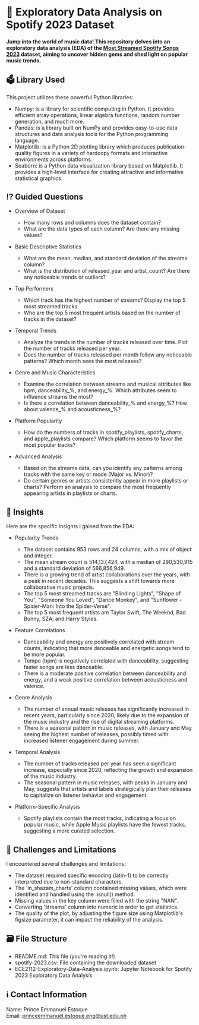 # :musical_note: Exploratory Data Analysis on Spotify 2023 Dataset
#### Jump into the world of music data! This repository delves into an exploratory data analysis (EDA) of the [Most Streamed Spotify Songs 2023](https://www.kaggle.com/datasets/nelgiriyewithana/top-spotify-songs-2023) dataset, aiming to uncover hidden gems and shed light on popular music trends.<br />

## :ballot_box: Library Used
This project utilizes these powerful Python libraries:
- Numpy: is a library for scientific computing in Python. It provides efficient array operations, linear algebra functions, random number generation, and much more.
- Pandas: is a library built on NumPy and provides easy-to-use data structures and data analysis tools for the Python programming language.
- Matplotlib: is a Python 2D plotting library which produces publication-quality figures in a variety of hardcopy formats and interactive environments across platforms.
- Seaborn: is a Python data visualization library based on Matplotlib. It provides a high-level interface for creating attractive and informative statistical graphics.

## :interrobang: Guided Questions
- Overview of Dataset
  - How many rows and columns does the dataset contain?
  - What are the data types of each column? Are there any missing values?
  
- Basic Descriptive Statistics
  - What are the mean, median, and standard deviation of the streams column?
  - What is the distribution of released_year and artist_count? Are there any noticeable trends or outliers?

- Top Performers
  - Which track has the highest number of streams? Display the top 5 most streamed tracks.
  - Who are the top 5 most frequent artists based on the number of tracks in the dataset?

- Temporal Trends
  - Analyze the trends in the number of tracks released over time. Plot the number of tracks released per year.
  - Does the number of tracks released per month follow any noticeable patterns? Which month sees the most releases?

- Genre and Music Characteristics
  - Examine the correlation between streams and musical attributes like bpm, danceability_%, and energy_%. Which attributes seem to influence streams the most?
  - Is there a correlation between danceability_% and energy_%? How about valence_% and acousticness_%?

- Platform Popularity
  - How do the numbers of tracks in spotify_playlists, spotify_charts, and apple_playlists compare? Which platform seems to favor the most popular tracks?

- Advanced Analysis
  - Based on the streams data, can you identify any patterns among tracks with the same key or mode (Major vs. Minor)?
  - Do certain genres or artists consistently appear in more playlists or charts? Perform an analysis to compare the most frequently appearing artists in playlists or charts.

## :star2: Insights
Here are the specific insights I gained from the EDA:
- Popularity Trends
  - The dataset contains 953 rows and 24 columns, with a mix of object and integer.
  - The mean stream count is 514,137,424, with a median of 290,530,915 and a standard deviation of 566,856,949.
  - There is a growing trend of artist collaborations over the years, with a peak in recent decades. This suggests a shift towards more collaborative music projects.
  - The top 5 most streamed tracks are "Blinding Lights", "Shape of You", "Someone You Loved", "Dance Monkey", and "Sunflower - Spider-Man: Into the Spider-Verse".
  - The top 5 most frequent artists are Taylor Swift, The Weeknd, Bad Bunny, SZA, and Harry Styles.

- Feature Correlations
  - Danceability and energy are positively correlated with stream counts, indicating that more danceable and energetic songs tend to be more popular.
  - Tempo (bpm) is negatively correlated with danceability, suggesting faster songs are less danceable.
  - There is a moderate positive correlation between danceability and energy, and a weak positive correlation between acousticness and valence.

- Genre Analysis
  - The number of annual music releases has significantly increased in recent years, particularly since 2020, likely due to the expansion of the music industry and the rise of digital streaming platforms.
  - There is a seasonal pattern in music releases, with January and May seeing the highest number of releases, possibly timed with increased listener engagement during summer.

- Temporal Analysis
  - The number of tracks released per year has seen a significant increase, especially since 2020, reflecting the growth and expansion of the music industry.
  - The seasonal pattern in music releases, with peaks in January and May, suggests that artists and labels strategically plan their releases to capitalize on listener behavior and engagement.

- Platform-Specific Analysis
  - Spotify playlists contain the most tracks, indicating a focus on popular music, while Apple Music playlists have the fewest tracks, suggesting a more curated selection.

## :dart:  Challenges and Limitations
I encountered several challenges and limitations:
- The dataset required specific encoding (latin-1) to be correctly interpreted due to non-standard characters.
- The 'in_shazam_charts' column contained missing values, which were identified and handled using the .isnull() method.
- Missing values in the key column were filled with the string "NAN".
- Converting 'streams' column into numeric in order to get statistics.
- The quality of the plot, by adjusting the figure size using Matplotlib's figsize parameter, it can impact the reliability of the analysis.

## :card_file_box: File Structure
- README.md: This file (you're reading it!)
- spotify-2023.csv: File containing the downloaded dataset
- ECE2112-Exploratory-Data-Analysis.ipynb: Jupyter Notebook for Spotify 2023 Exploratory Data Analysis

## :information_source: Contact Information
Name: Prince Emmanuel Estoque<br /> 
Email: princeemmanuel.estoque.eng@ust.edu.ph
